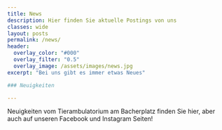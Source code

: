 ```yaml
---
title: News
description: Hier finden Sie aktuelle Postings von uns
classes: wide
layout: posts
permalink: /news/
header:
  overlay_color: "#000"
  overlay_filter: "0.5"
  overlay_image: /assets/images/news.jpg
excerpt: "Bei uns gibt es immer etwas Neues"

### Neuigkeiten

---
```

Neuigkeiten vom Tierambulatorium am Bacherplatz finden Sie hier, aber auch auf unseren Facebook und Instagram Seiten!

